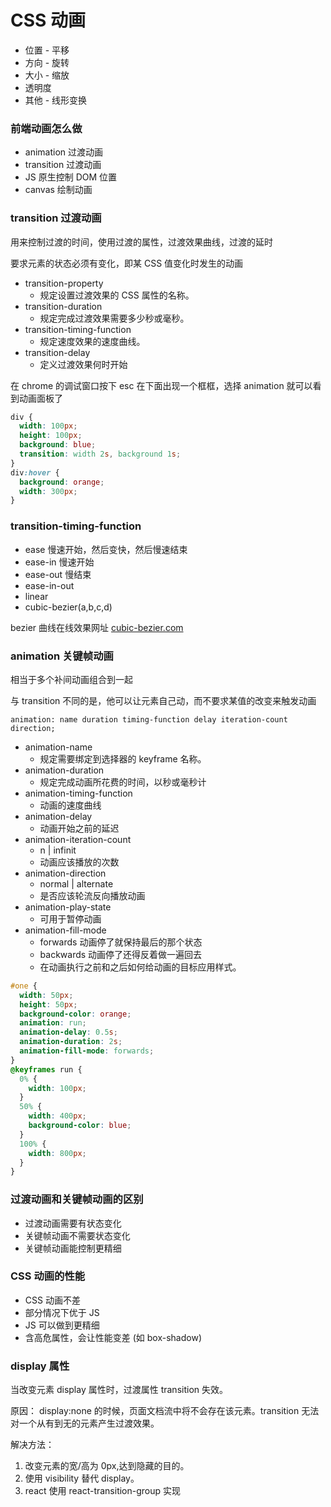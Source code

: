 # CSS 动画

- 位置 - 平移
- 方向 - 旋转
- 大小 - 缩放
- 透明度
- 其他 - 线形变换

### 前端动画怎么做

- animation 过渡动画
- transition 过渡动画
- JS 原生控制 DOM 位置
- canvas 绘制动画

### transition 过渡动画

用来控制过渡的时间，使用过渡的属性，过渡效果曲线，过渡的延时

要求元素的状态必须有变化，即某 CSS 值变化时发生的动画

- transition-property
  - 规定设置过渡效果的 CSS 属性的名称。
- transition-duration
  - 规定完成过渡效果需要多少秒或毫秒。
- transition-timing-function
  - 规定速度效果的速度曲线。
- transition-delay
  - 定义过渡效果何时开始

在 chrome 的调试窗口按下 esc 在下面出现一个框框，选择 animation 就可以看到动画面板了

```css
div {
  width: 100px;
  height: 100px;
  background: blue;
  transition: width 2s, background 1s;
}
div:hover {
  background: orange;
  width: 300px;
}
```

### transition-timing-function

- ease 慢速开始，然后变快，然后慢速结束
- ease-in 慢速开始
- ease-out 慢结束
- ease-in-out
- linear
- cubic-bezier(a,b,c,d)

bezier 曲线在线效果网址 [cubic-bezier.com](http://cubic-bezier.com)

### animation 关键帧动画

相当于多个补间动画组合到一起

与 transition 不同的是，他可以让元素自己动，而不要求某值的改变来触发动画

`animation: name duration timing-function delay iteration-count direction;`

- animation-name
  - 规定需要绑定到选择器的 keyframe 名称。
- animation-duration
  - 规定完成动画所花费的时间，以秒或毫秒计
- animation-timing-function
  - 动画的速度曲线
- animation-delay
  - 动画开始之前的延迟
- animation-iteration-count
  - n | infinit
  - 动画应该播放的次数
- animation-direction
  - normal | alternate
  - 是否应该轮流反向播放动画
- animation-play-state
  - 可用于暂停动画
- animation-fill-mode
  - forwards 动画停了就保持最后的那个状态
  - backwards 动画停了还得反着做一遍回去
  - 在动画执行之前和之后如何给动画的目标应用样式。

```css
#one {
  width: 50px;
  height: 50px;
  background-color: orange;
  animation: run;
  animation-delay: 0.5s;
  animation-duration: 2s;
  animation-fill-mode: forwards;
}
@keyframes run {
  0% {
    width: 100px;
  }
  50% {
    width: 400px;
    background-color: blue;
  }
  100% {
    width: 800px;
  }
}
```

### 过渡动画和关键帧动画的区别

- 过渡动画需要有状态变化
- 关键帧动画不需要状态变化
- 关键帧动画能控制更精细

### CSS 动画的性能

- CSS 动画不差
- 部分情况下优于 JS
- JS 可以做到更精细
- 含高危属性，会让性能变差 (如 box-shadow)

### display 属性

当改变元素 display 属性时，过渡属性 transition 失效。

原因：
display:none 的时候，页面文档流中将不会存在该元素。transition 无法对一个从有到无的元素产生过渡效果。

解决方法：

1. 改变元素的宽/高为 0px,达到隐藏的目的。
2. 使用 visibility 替代 display。
3. react 使用 react-transition-group 实现
